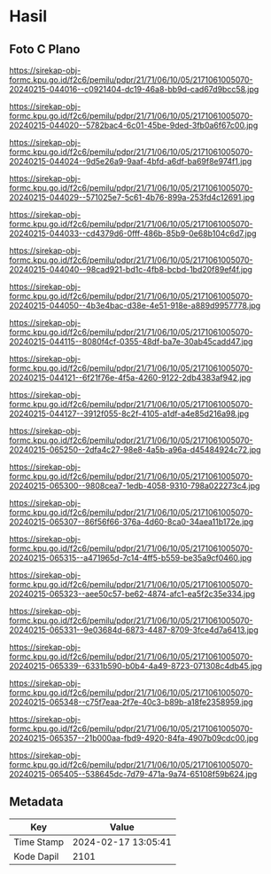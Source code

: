 # Hasil

## Foto C Plano

https://sirekap-obj-formc.kpu.go.id/f2c6/pemilu/pdpr/21/71/06/10/05/2171061005070-20240215-044016--c0921404-dc19-46a8-bb9d-cad67d9bcc58.jpg

https://sirekap-obj-formc.kpu.go.id/f2c6/pemilu/pdpr/21/71/06/10/05/2171061005070-20240215-044020--5782bac4-6c01-45be-9ded-3fb0a6f67c00.jpg

https://sirekap-obj-formc.kpu.go.id/f2c6/pemilu/pdpr/21/71/06/10/05/2171061005070-20240215-044024--9d5e26a9-9aaf-4bfd-a6df-ba69f8e974f1.jpg

https://sirekap-obj-formc.kpu.go.id/f2c6/pemilu/pdpr/21/71/06/10/05/2171061005070-20240215-044029--571025e7-5c61-4b76-899a-253fd4c12691.jpg

https://sirekap-obj-formc.kpu.go.id/f2c6/pemilu/pdpr/21/71/06/10/05/2171061005070-20240215-044033--cd4379d6-0fff-486b-85b9-0e68b104c6d7.jpg

https://sirekap-obj-formc.kpu.go.id/f2c6/pemilu/pdpr/21/71/06/10/05/2171061005070-20240215-044040--98cad921-bd1c-4fb8-bcbd-1bd20f89ef4f.jpg

https://sirekap-obj-formc.kpu.go.id/f2c6/pemilu/pdpr/21/71/06/10/05/2171061005070-20240215-044050--4b3e4bac-d38e-4e51-918e-a889d9957778.jpg

https://sirekap-obj-formc.kpu.go.id/f2c6/pemilu/pdpr/21/71/06/10/05/2171061005070-20240215-044115--8080f4cf-0355-48df-ba7e-30ab45cadd47.jpg

https://sirekap-obj-formc.kpu.go.id/f2c6/pemilu/pdpr/21/71/06/10/05/2171061005070-20240215-044121--6f21f76e-4f5a-4260-9122-2db4383af942.jpg

https://sirekap-obj-formc.kpu.go.id/f2c6/pemilu/pdpr/21/71/06/10/05/2171061005070-20240215-044127--3912f055-8c2f-4105-a1df-a4e85d216a98.jpg

https://sirekap-obj-formc.kpu.go.id/f2c6/pemilu/pdpr/21/71/06/10/05/2171061005070-20240215-065250--2dfa4c27-98e8-4a5b-a96a-d45484924c72.jpg

https://sirekap-obj-formc.kpu.go.id/f2c6/pemilu/pdpr/21/71/06/10/05/2171061005070-20240215-065300--9808cea7-1edb-4058-9310-798a022273c4.jpg

https://sirekap-obj-formc.kpu.go.id/f2c6/pemilu/pdpr/21/71/06/10/05/2171061005070-20240215-065307--86f56f66-376a-4d60-8ca0-34aea11b172e.jpg

https://sirekap-obj-formc.kpu.go.id/f2c6/pemilu/pdpr/21/71/06/10/05/2171061005070-20240215-065315--a471965d-7c14-4ff5-b559-be35a9cf0460.jpg

https://sirekap-obj-formc.kpu.go.id/f2c6/pemilu/pdpr/21/71/06/10/05/2171061005070-20240215-065323--aee50c57-be62-4874-afc1-ea5f2c35e334.jpg

https://sirekap-obj-formc.kpu.go.id/f2c6/pemilu/pdpr/21/71/06/10/05/2171061005070-20240215-065331--9e03684d-6873-4487-8709-3fce4d7a6413.jpg

https://sirekap-obj-formc.kpu.go.id/f2c6/pemilu/pdpr/21/71/06/10/05/2171061005070-20240215-065339--6331b590-b0b4-4a49-8723-071308c4db45.jpg

https://sirekap-obj-formc.kpu.go.id/f2c6/pemilu/pdpr/21/71/06/10/05/2171061005070-20240215-065348--c75f7eaa-2f7e-40c3-b89b-a18fe2358959.jpg

https://sirekap-obj-formc.kpu.go.id/f2c6/pemilu/pdpr/21/71/06/10/05/2171061005070-20240215-065357--21b000aa-fbd9-4920-84fa-4907b09cdc00.jpg

https://sirekap-obj-formc.kpu.go.id/f2c6/pemilu/pdpr/21/71/06/10/05/2171061005070-20240215-065405--538645dc-7d79-471a-9a74-65108f59b624.jpg


## Metadata

| Key        | Value               |
| ---------- | ------------------- |
| Time Stamp | 2024-02-17 13:05:41 |
| Kode Dapil | 2101                |



